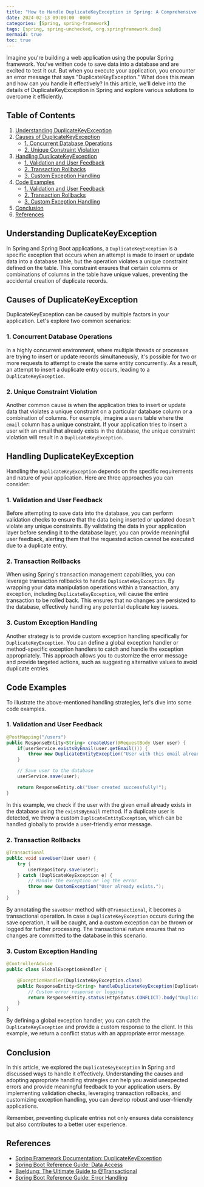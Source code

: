 ```yaml
---
title: "How to Handle DuplicateKeyException in Spring: A Comprehensive Guide"
date: 2024-02-13 09:00:00 -0000
categories: [Spring, spring-framework]
tags: [spring, spring-unchecked, org.springframework.dao]
mermaid: true
toc: true
---
```



Imagine you're building a web application using the popular Spring framework. You've written code to save data into a database and are excited to test it out. But when you execute your application, you encounter an error message that says "DuplicateKeyException." What does this mean and how can you handle it effectively? In this article, we'll delve into the details of DuplicateKeyException in Spring and explore various solutions to overcome it efficiently.

## Table of Contents
1. [Understanding DuplicateKeyException](#understanding-duplicatekeyexception)
2. [Causes of DuplicateKeyException](#causes-of-duplicatekeyexception)
    - [1. Concurrent Database Operations](#concurrent-database-operations)
    - [2. Unique Constraint Violation](#unique-constraint-violation)
3. [Handling DuplicateKeyException](#handling-duplicatekeyexception)
    - [1. Validation and User Feedback](#validation-and-user-feedback)
    - [2. Transaction Rollbacks](#transaction-rollbacks)
    - [3. Custom Exception Handling](#custom-exception-handling)
4. [Code Examples](#code-examples)
    - [1. Validation and User Feedback](#code-example-1)
    - [2. Transaction Rollbacks](#code-example-2)
    - [3. Custom Exception Handling](#code-example-3)
5. [Conclusion](#conclusion)
6. [References](#references)

## Understanding DuplicateKeyException<a name="understanding-duplicatekeyexception"></a>

In Spring and Spring Boot applications, a `DuplicateKeyException` is a specific exception that occurs when an attempt is made to insert or update data into a database table, but the operation violates a unique constraint defined on the table. This constraint ensures that certain columns or combinations of columns in the table have unique values, preventing the accidental creation of duplicate records.

## Causes of DuplicateKeyException<a name="causes-of-duplicatekeyexception"></a>

DuplicateKeyException can be caused by multiple factors in your application. Let's explore two common scenarios:

### 1. Concurrent Database Operations<a name="concurrent-database-operations"></a>

In a highly concurrent environment, where multiple threads or processes are trying to insert or update records simultaneously, it's possible for two or more requests to attempt to create the same entity concurrently. As a result, an attempt to insert a duplicate entry occurs, leading to a `DuplicateKeyException`.

### 2. Unique Constraint Violation<a name="unique-constraint-violation"></a>

Another common cause is when the application tries to insert or update data that violates a unique constraint on a particular database column or a combination of columns. For example, imagine a `users` table where the `email` column has a unique constraint. If your application tries to insert a user with an email that already exists in the database, the unique constraint violation will result in a `DuplicateKeyException`.

## Handling DuplicateKeyException<a name="handling-duplicatekeyexception"></a>

Handling the `DuplicateKeyException` depends on the specific requirements and nature of your application. Here are three approaches you can consider:

### 1. Validation and User Feedback<a name="validation-and-user-feedback"></a>

Before attempting to save data into the database, you can perform validation checks to ensure that the data being inserted or updated doesn't violate any unique constraints. By validating the data in your application layer before sending it to the database layer, you can provide meaningful user feedback, alerting them that the requested action cannot be executed due to a duplicate entry.

### 2. Transaction Rollbacks<a name="transaction-rollbacks"></a>

When using Spring's transaction management capabilities, you can leverage transaction rollbacks to handle `DuplicateKeyException`. By wrapping your data manipulation operations within a transaction, any exception, including `DuplicateKeyException`, will cause the entire transaction to be rolled back. This ensures that no changes are persisted to the database, effectively handling any potential duplicate key issues.

### 3. Custom Exception Handling<a name="custom-exception-handling"></a>

Another strategy is to provide custom exception handling specifically for `DuplicateKeyException`. You can define a global exception handler or method-specific exception handlers to catch and handle the exception appropriately. This approach allows you to customize the error message and provide targeted actions, such as suggesting alternative values to avoid duplicate entries.

## Code Examples<a name="code-examples"></a>

To illustrate the above-mentioned handling strategies, let's dive into some code examples.

### 1. Validation and User Feedback<a name="code-example-1"></a>

```java
@PostMapping("/users")
public ResponseEntity<String> createUser(@RequestBody User user) {
    if(userService.existsByEmail(user.getEmail())) {
        throw new DuplicateEntityException("User with this email already exists.");
    }

    // Save user to the database
    userService.save(user);

    return ResponseEntity.ok("User created successfully!");
}
```
In this example, we check if the user with the given email already exists in the database using the `existsByEmail` method. If a duplicate user is detected, we throw a custom `DuplicateEntityException`, which can be handled globally to provide a user-friendly error message.

### 2. Transaction Rollbacks<a name="code-example-2"></a>

```java
@Transactional
public void saveUser(User user) {
    try {
        userRepository.save(user);
    } catch (DuplicateKeyException e) {
        // Handle the exception or log the error
        throw new CustomException("User already exists.");
    }
}
```
By annotating the `saveUser` method with `@Transactional`, it becomes a transactional operation. In case a `DuplicateKeyException` occurs during the save operation, it will be caught, and a custom exception can be thrown or logged for further processing. The transactional nature ensures that no changes are committed to the database in this scenario.

### 3. Custom Exception Handling<a name="code-example-3"></a>

```java
@ControllerAdvice
public class GlobalExceptionHandler {

    @ExceptionHandler(DuplicateKeyException.class)
    public ResponseEntity<String> handleDuplicateKeyException(DuplicateKeyException ex) {
        // Custom error response or logging
        return ResponseEntity.status(HttpStatus.CONFLICT).body("Duplicate key error occurred. Please provide a valid value.");
    }
}
```
By defining a global exception handler, you can catch the `DuplicateKeyException` and provide a custom response to the client. In this example, we return a conflict status with an appropriate error message.

## Conclusion<a name="conclusion"></a>

In this article, we explored the `DuplicateKeyException` in Spring and discussed ways to handle it effectively. Understanding the causes and adopting appropriate handling strategies can help you avoid unexpected errors and provide meaningful feedback to your application users. By implementing validation checks, leveraging transaction rollbacks, and customizing exception handling, you can develop robust and user-friendly applications.

Remember, preventing duplicate entries not only ensures data consistency but also contributes to a better user experience.

## References<a name="references"></a>

- [Spring Framework Documentation: DuplicateKeyException](https://docs.spring.io/spring-framework/docs/current/javadoc-api/org/springframework/dao/DuplicateKeyException.html)
- [Spring Boot Reference Guide: Data Access](https://docs.spring.io/spring-boot/docs/current/reference/htmlsingle/#spring-boot-data-access)
- [Baeldung: The Ultimate Guide to @Transactional](https://www.baeldung.com/spring-transactional-rollback-exception)
- [Spring Boot Reference Guide: Error Handling](https://docs.spring.io/spring-boot/docs/current/reference/htmlsingle/#boot-features-error-handling)